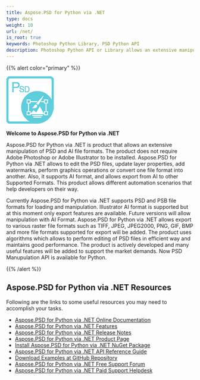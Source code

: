 ```yaml
---
title: Aspose.PSD for Python via .NET
type: docs
weight: 10
url: /net/
is_root: true
keywords: Photoshop Python Library, PSD Python API
description: Photoshop Python API or Library allows an extensive manipulation of PSD file formats. It does not require Adobe Photoshop to be installed and supports PSD, PSB and AI file formats for loading, manipulation and converting them to various raster file formats such as TIFF, JPEG, JPEG2000, PNG, GIF and BMP.
---
```


{{% alert color="primary" %}} 

**![Aspose.PSD for Python via .NET Product Logo](home_1.png)**

**Welcome to Aspose.PSD for Python via .NET**

Aspose.PSD for Python via .NET is product that allows an extensive manipulation of PSD and AI file formats. The product does not require Adobe Photoshop or Adobe Illustrator to be installed. Aspose.PSD for Python via .NET allows to edit the PSD files, update layer properties, add watermarks, perform graphics operations or convert one file format into another. Also, it supports AI format, and allows export from AI to other Supported Formats. This product allows different automation scenarios that help developers on their way.

Currently Aspose.PSD for Python via .NET supports PSD and PSB file formats for loading and manipulation. Illustrator AI format is supported but at this moment only export features are available. Future versions will allow manipulation with AI Format. Aspose.PSD for Python via .NET allows export to various raster file formats such as TIFF, JPEG, JPEG2000, PNG, GIF, BMP and more file formats supported for export will be added. The product uses algorithms which allows to perform editing of PSD files in efficient way and maintains good performance. The product is actively developed and many useful features will be added to support the market demands. Now PSD Manupulation API is available for Python.

{{% /alert %}} 

## **Aspose.PSD for Python via .NET Resources**

Following are the links to some useful resources you may need to accomplish your tasks.

- [Aspose.PSD for Python via .NET Online Documentation](/psd/python-net/)
- [Aspose.PSD for Python via .NET Features](/psd/python-net/features/)
- [Aspose.PSD for Python via .NET Release Notes](/psd/python-net/release-notes/)
- [Aspose.PSD for Python via .NET Product Page](https://products.aspose.com/psd/python-net)
- [Install Aspose.PSD for Python via .NET NuGet Package](https://pypi.org/project/aspose-psd/)
- [Aspose.PSD for Python via .NET API Reference Guide](https://reference.aspose.com/python-net/psd)
- [Download Examples at GitHub Repository](https://github.com/aspose-psd/Aspose.PSD-for-Python-Net)
- [Aspose.PSD for Python via .NET Free Support Forum](https://forum.aspose.com/c/psd)
- [Aspose.PSD for Python via .NET Paid Support Helpdesk](https://helpdesk.aspose.com/)
